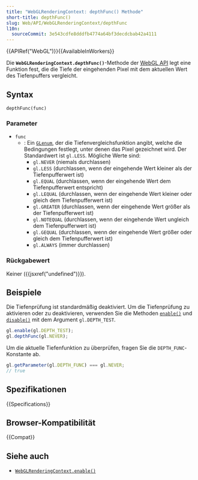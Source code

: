 ```yaml
---
title: "WebGLRenderingContext: depthFunc() Methode"
short-title: depthFunc()
slug: Web/API/WebGLRenderingContext/depthFunc
l10n:
  sourceCommit: 3e543cdfe8dddfb4774a64bf3decdcbab42a4111
---
```


{{APIRef("WebGL")}}{{AvailableInWorkers}}

Die **`WebGLRenderingContext.depthFunc()`**-Methode der [WebGL API](/de/docs/Web/API/WebGL_API) legt eine Funktion fest, die die Tiefe der eingehenden Pixel mit dem aktuellen Wert des Tiefenpuffers vergleicht.

## Syntax

```js-nolint
depthFunc(func)
```

### Parameter

- `func`
  - : Ein [`GLenum`](/de/docs/Web/API/WebGL_API/Types), der die Tiefenvergleichsfunktion angibt, welche die Bedingungen festlegt, unter denen das Pixel gezeichnet wird. Der Standardwert ist `gl.LESS`. Mögliche Werte sind:
    - `gl.NEVER` (niemals durchlassen)
    - `gl.LESS` (durchlassen, wenn der eingehende Wert kleiner als der Tie­fen­puf­fer­wert ist)
    - `gl.EQUAL` (durchlassen, wenn der eingehende Wert dem Tiefenpufferwert entspricht)
    - `gl.LEQUAL` (durchlassen, wenn der eingehende Wert kleiner oder gleich dem Tiefenpufferwert ist)
    - `gl.GREATER` (durchlassen, wenn der eingehende Wert größer als der Tiefenpufferwert ist)
    - `gl.NOTEQUAL` (durchlassen, wenn der eingehende Wert ungleich dem Tiefenpufferwert ist)
    - `gl.GEQUAL` (durchlassen, wenn der eingehende Wert größer oder gleich dem Tiefenpufferwert ist)
    - `gl.ALWAYS` (immer durchlassen)

### Rückgabewert

Keiner ({{jsxref("undefined")}}).

## Beispiele

Die Tiefenprüfung ist standardmäßig deaktiviert. Um die Tiefenprüfung zu aktivieren oder zu deaktivieren, verwenden Sie die Methoden [`enable()`](/de/docs/Web/API/WebGLRenderingContext/enable) und [`disable()`](/de/docs/Web/API/WebGLRenderingContext/disable) mit dem Argument `gl.DEPTH_TEST`.

```js
gl.enable(gl.DEPTH_TEST);
gl.depthFunc(gl.NEVER);
```

Um die aktuelle Tiefenfunktion zu überprüfen, fragen Sie die `DEPTH_FUNC`-Konstante ab.

```js
gl.getParameter(gl.DEPTH_FUNC) === gl.NEVER;
// true
```

## Spezifikationen

{{Specifications}}

## Browser-Kompatibilität

{{Compat}}

## Siehe auch

- [`WebGLRenderingContext.enable()`](/de/docs/Web/API/WebGLRenderingContext/enable)
